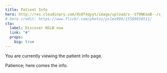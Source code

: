 ```yaml
---
title: Patient Info
hero: http://res.cloudinary.com/ds0f4qyyt/image/upload/s--ST9NKaaB--/c_scale,q_jpegmini,w_3525/v1493834338/smiles1_falmrt.jpg
# hero credit: https://www.flickr.com/photos/pslee999/15589950511/
cta:
  label: Discover NSLB now
  link: "#"
  props:
    big: true
---
```


You are currently viewing the  patient info page.

Patience; here comes the info.
